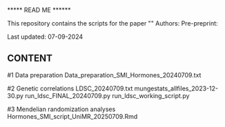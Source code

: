 ***** READ ME ******

This repository contains the scripts for the paper ""
Authors: 
Pre-preprint:

Last updated: 07-09-2024

## CONTENT
#1 Data preparation
Data_preparation_SMI_Hormones_20240709.txt 

#2 Genetic correlations
LDSC_20240709.txt
mungestats_allfiles_2023-12-30.py
run_ldsc_FINAL_20240709.py
run_ldsc_working_script.py

#3 Mendelian randomization analyses
Hormones_SMI_script_UniMR_20250709.Rmd

